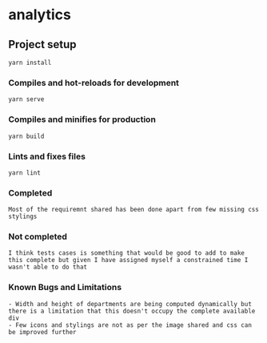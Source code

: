 # analytics

## Project setup
```
yarn install
```

### Compiles and hot-reloads for development
```
yarn serve
```

### Compiles and minifies for production
```
yarn build
```

### Lints and fixes files
```
yarn lint
```

### Completed
```
Most of the requiremnt shared has been done apart from few missing css stylings
```

### Not completed
```
I think tests cases is something that would be good to add to make this complete but given I have assigned myself a constrained time I wasn't able to do that
```

### Known Bugs and Limitations
```
- Width and height of departments are being computed dynamically but there is a limitation that this doesn't occupy the complete available div
- Few icons and stylings are not as per the image shared and css can be improved further
```